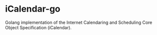 # iCalendar-go
Golang implementation of the Internet Calendaring and Scheduling Core Object Specification (iCalendar).
